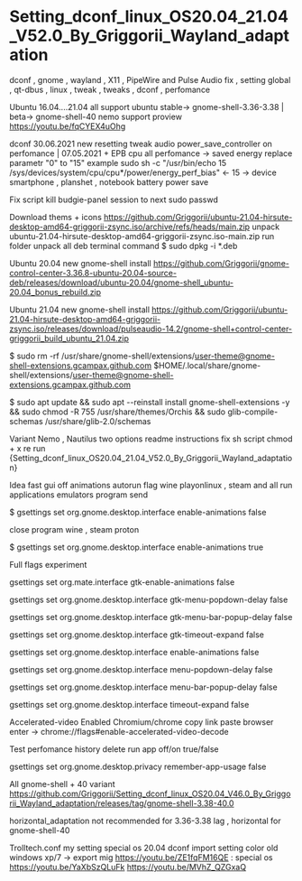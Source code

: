 # Setting_dconf_linux_OS20.04_21.04_V52.0_By_Griggorii_Wayland_adaptation
dconf , gnome , wayland , X11 , PipeWire and Pulse Audio fix , setting global , qt-dbus , linux , tweak , tweaks , dconf , perfomance

Ubuntu 16.04....21.04 all support ubuntu stable-> gnome-shell-3.36-3.38 | beta-> gnome-shell-40 nemo support proview https://youtu.be/fqCYEX4uOhg

dconf 30.06.2021 new resetting tweak audio power_save_controller on perfomance | 07.05.2021 + EPB cpu all perfomance -> saved energy replace parametr "0" to "15" example sudo sh -c "/usr/bin/echo 15 /sys/devices/system/cpu/cpu*/power/energy_perf_bias" <- 15 -> device smartphone , planshet , notebook battery power save

Fix script kill budgie-panel session to next sudo passwd

Download thems + icons https://github.com/Griggorii/ubuntu-21.04-hirsute-desktop-amd64-griggorii-zsync.iso/archive/refs/heads/main.zip unpack ubuntu-21.04-hirsute-desktop-amd64-griggorii-zsync.iso-main.zip run folder unpack all deb terminal command $ sudo dpkg -i *.deb

Ubuntu 20.04 new gnome-shell install https://github.com/Griggorii/gnome-control-center-3.36.8-ubuntu-20.04-source-deb/releases/download/ubuntu-20.04/gnome-shell_ubuntu-20.04_bonus_rebuild.zip

Ubuntu 21.04 new gnome-shell install https://github.com/Griggorii/ubuntu-21.04-hirsute-desktop-amd64-griggorii-zsync.iso/releases/download/pulseaudio-14.2/gnome-shell+control-center-griggorii_build_ubuntu_21.04.zip

$ sudo rm -rf /usr/share/gnome-shell/extensions/user-theme@gnome-shell-extensions.gcampax.github.com $HOME/.local/share/gnome-shell/extensions/user-theme@gnome-shell-extensions.gcampax.github.com

$ sudo apt update && sudo apt --reinstall install gnome-shell-extensions -y && sudo chmod -R 755 /usr/share/themes/Orchis && sudo glib-compile-schemas /usr/share/glib-2.0/schemas

Variant Nemo , Nautilus two options readme instructions fix sh script chmod + x re run {Setting_dconf_linux_OS20.04_21.04_V52.0_By_Griggorii_Wayland_adaptation}

Idea fast gui off animations autorun flag wine playonlinux , steam and all run applications emulators program send

$ gsettings set org.gnome.desktop.interface enable-animations false

close program wine , steam proton

$ gsettings set org.gnome.desktop.interface enable-animations true

Full flags experiment

gsettings set org.mate.interface gtk-enable-animations false

gsettings set org.gnome.desktop.interface gtk-menu-popdown-delay false

gsettings set org.gnome.desktop.interface gtk-menu-bar-popup-delay false

gsettings set org.gnome.desktop.interface gtk-timeout-expand false

gsettings set org.gnome.desktop.interface enable-animations false

gsettings set org.gnome.desktop.interface menu-popdown-delay false

gsettings set org.gnome.desktop.interface menu-bar-popup-delay false

gsettings set org.gnome.desktop.interface timeout-expand false

Accelerated-video Enabled Chromium/chrome copy link paste browser enter -> chrome://flags#enable-accelerated-video-decode

Test perfomance history delete run app off/on  true/false

gsettings set org.gnome.desktop.privacy remember-app-usage false

All gnome-shell + 40 variant https://github.com/Griggorii/Setting_dconf_linux_OS20.04_V46.0_By_Griggorii_Wayland_adaptation/releases/tag/gnome-shell-3.38-40.0

horizontal_adaptation not recommended for 3.36-3.38 lag , horizontal for gnome-shell-40

Trolltech.conf my setting special os 20.04 dconf import setting color old windows xp/7 -> export mig https://youtu.be/ZE1fqFM16QE : special os https://youtu.be/YaXbSzQLuFk https://youtu.be/MVhZ_QZGxaQ
